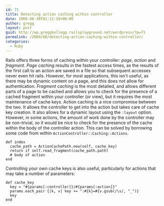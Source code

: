 ```yaml
---
id: 71
title: Detecting action caching within controller
date: 2009-08-30T01:12:19+00:00
author: gregg
layout: post
guid: http://wp.greggkellogg.railsplayground.net/wordpress/?p=71
permalink: /2009/08/detecting-action-caching-within-controller/
categories:
  - Ruby
---
```

Rails offers three forms of caching within your controller: _page_, _action_ and _fragment_. _Page caching_ results in the fastest access times, as the results of the first call to an action are saved in a file so that subsequent accesses never even hit rails. However, for most applications, this isn't useful, as there may be dynamic content on a page, and this does not allow for authentication. _Fragment caching_ is the most detailed, and allows different parts of a page to be cached and allows you to check for the presence of a cached fragment within your controller (or view), but it requires the most maintenance of cache keys. Action caching is a nice compromise between the two. It allows the controller to get into the action but takes care of cache key creation. It also allows for a dynamic layout using the `:layout` option. However, in some actions, the amount of work done by the controller may be non-trivial, so it would be nice to check for the presence of the cache within the body of the controller action. This can be solved by borrowing some code from within `ActionController::Caching::Actions`.

    def index
      cache_path = ActionCachePath.new(self, cache_key)
      return if self.read_fragment(cache_path.path)
      # body of action
    end
    

Controlling your own cache keys is also useful, particularly for actions that may take a number of parameters:

    def cache_key
      key = "#{params[:controller]}/#{params[:action]}"
      params.each_pair {|k, v| key += ":#{k}=#{v.gsub(/\s/, "_")}
      key
    end